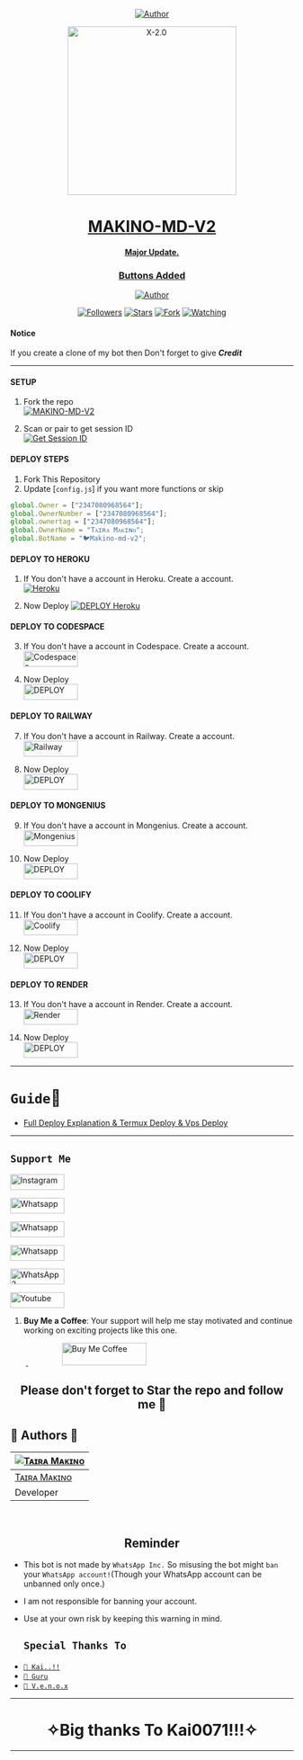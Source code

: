 <p align="center">
<a href="https://github.com/JINWIIL49"><img title="Author" src="https://img.shields.io/badge/Author_Of-JINWIIL49-black"></a>

<p align="center">  
  <a href="https://wa.me/254769365617">
    <img alt="X-2.0" height="300" src="https://i.imgur.com/117JXci.jpeg">
    <h1 align="center">MAKINO-MD-V2</h1>
    <h4 align="center">Major Update.</h4>
    <h3 align="center">Buttons Added</h3>
  </a>
</p>
<p align="center">
<a href="https://github.com/JINWIIL49"><img title="Author" src="https://img.shields.io/badge/JINWIIL49-black?style=for-the-badge&logo=twitter"></a>
<p/>
<p align="center">
<a href="https://github.com/JINWIIL49?tab=followers"><img title="Followers" src="https://img.shields.io/github/followers/JINWIIL49?label=Followers&style=social"></a>
<a href="https://github.com/JINWIIL49/MAKINO-MD-V2/stargazers/"><img title="Stars" src="https://img.shields.io/github/stars/JINWIIL49/MAKINO-MD-V2?&style=social"></a>
<a href="https://github.com/JINWIIL49/MAKINO-MD-V2/network/members"><img title="Fork" src="https://img.shields.io/github/forks/JINWIIL49/MAKINO-MD-V2?style=social"></a>
<a href="https://github.com/JINWIIL49/MAKINO-MD-V2/watchers"><img title="Watching" src="https://img.shields.io/github/watchers/JINWIIL49/MAKINO-MD-V2?label=Watching&style=social"></a>
</p>

#### Notice
If you create a clone of my bot then Don't forget to give ***Credit*** 

***

#### SETUP

1. Fork the repo
    <br>
<a href="https://github.com/JINWIIL49/MAKINO-MD-V2/fork"><img title="MAKINO-MD-V2" src="https://img.shields.io/badge/FORK_MAKINO-MD_V2-h?color=black&style=for-the-badge&logo=stackshare"></a>

2. Scan or pair to get session ID
    <br>
<a href='https://taira-web-service.onrender.com/' target="_blank"><img alt='Get Session ID' src='https://img.shields.io/badge/Get-Session_ID-100000?style=for-the-badge&logo=scan&logoColor=white&labelColor=black&color=blue'/></a>

#### DEPLOY STEPS

1. Fork This Repository 
2. Update [`config.js`] if you want more functions or skip
```js
global.Owner = ["2347080968564"]; 
global.OwnerNumber = ["2347080968564"];
global.ownertag = ["2347080968564"];
global.OwnerName = "Tᴀɪʀᴀ Mᴀᴋɪɴᴏ";
global.BotName = "🐦Makino-md-v2";
```

#### DEPLOY TO HEROKU 

1. If You don't have a account in Heroku. Create a account.
    <br>
<a href='https://signup.heroku.com/' target="_blank"><img alt='Heroku' src='https://img.shields.io/badge/-Create-black?style=for-the-badge&logo=heroku&logoColor=white'/></a>

2. Now Deploy
    <a href='https://dashboard.heroku.com/new?template=https://github.com/Anonphoenix007/MAKINO-MD-V2' target="_blank"><img alt='DEPLOY Heroku' src='https://img.shields.io/badge/-Deploy-black?style=for-the-badge&logo=heroku&logoColor=white'/></a>


#### DEPLOY TO CODESPACE

3. If You don't have a account in Codespace. Create a account.
    <br>
<a href='https://github.com/login?return_to=https%3A%2F%2Fgithub.com%2Fcodespaces' target="_blank"><img alt='Codespaces' src='https://img.shields.io/badge/CREATE-h?color=black&style=for-the-badge&logo=visualstudiocode' width="96.35" height="28"/></a></p>

4. Now Deploy
    <br>
<a href='https://github.com/codespaces/new' target="_blank"><img alt='DEPLOY' src='https://img.shields.io/badge/DEPLOY -h?color=black&style=for-the-badge&logo=visualstudiocode' width="96.35" height="28"/></a></p>


#### DEPLOY TO RAILWAY

7. If You don't have a account in Railway. Create a account.
    <br>
<a href='https://railway.app/login' target="_blank"><img alt='Railway' src='https://img.shields.io/badge/CREATE-h?color=black&style=for-the-badge&logo=railway' width="96.35" height="28"/></a></p>

8. Now Deploy
    <br>
<a href='https://railway.app/new' target="_blank"><img alt='DEPLOY' src='https://img.shields.io/badge/DEPLOY -h?color=black&style=for-the-badge&logo=railway' width="96.35" height="28"/></a></p>

#### DEPLOY TO MONGENIUS

9. If You don't have a account in Mongenius. Create a account.
    <br>
<a href='https://app.mogenius.com/user/registration' target="_blank"><img alt='Mongenius' src='https://img.shields.io/badge/CREATE-h?color=black&style=for-the-badge&logo=genius' width="96.35" height="28"/></a></p>

10. Now Deploy
    <br>
<a href='https://app.mogenius.com/new' target="_blank"><img alt='DEPLOY' src='https://img.shields.io/badge/DEPLOY -h?color=black&style=for-the-badge&logo=genius' width="96.35" height="28"/></a></p>

#### DEPLOY TO COOLIFY

11. If You don't have a account in Coolify. Create a account.
    <br>
<a href='https://app.coolify.io/register' target="_blank"><img alt='Coolify' src='https://img.shields.io/badge/CREATE-h?color=black&style=for-the-badge&logo=C' width="96.35" height="28"/></a></p>

12. Now Deploy
    <br>
<a href='https://coolify.io/' target="_blank"><img alt='DEPLOY' src='https://img.shields.io/badge/DEPLOY -h?color=black&style=for-the-badge&logo=C' width="96.35" height="28"/></a></p>

#### DEPLOY TO RENDER

13. If You don't have a account in Render. Create a account.
    <br>
<a href='https://dashboard.render.com/register' target="_blank"><img alt='Render' src='https://img.shields.io/badge/CREATE-h?color=black&style=for-the-badge&logo=render' width="96.35" height="28"/></a></p>

14. Now Deploy
    <br>
<a href='https://dashboard.render.com/select-repo?type=web' target="_blank"><img alt='DEPLOY' src='https://img.shields.io/badge/DEPLOY -h?color=black&style=for-the-badge&logo=render' width="96.35" height="28"/></a></p>

---
# `Guide`📕

- [Full Deploy Explanation & Termux Deploy & Vps Deploy](https://github.com/anonphoenix007/MAKINO-MD-V2/blob/main/guide.md)
---

## ```Support Me```
<a href='https://www.instagram.com/anonphoenix007' target="_blank"><img alt='Instagram' src='https://img.shields.io/badge/CONTACT-h?color=black&style=for-the-badge&logo=instagram' width="96.35" height="28"/></a></p>
<a href='https://wa.me/2347080968564' target="_blank"><img alt='Whatsapp' src='https://img.shields.io/badge/CONTACT-h?color=black&style=for-the-badge&logo=whatsapp' width="96.35" height="28"/></a></p>
<a href='https://chat.whatsapp.com/Isx0zE3Gef78sKBGnEpiaN' target="_blank"><img alt='Whatsapp' src='https://img.shields.io/badge/OFFICIAL-GC-h?color=black&style=for-the-badge&logo=whatsapp' width="96.35" height="28"/></a></p>
<a href='https://whatsapp.com/channel/0029VaY0Zq32P59piTo5rg0K' target="_blank"><img alt='Whatsapp' src='https://img.shields.io/badge/OFFICIAL-Channel-h?color=black&style=for-the-badge&logo=whatsapp' width="96.35" height="28"/></a></p>
<a href='https://whatsapp.com/channel/0029VaCblq44IBhMEiIu3m10' target="_blank"><img alt='WhatsApp 2' src='https://img.shields.io/badge/Channel-2-h?color=black&style=for-the-badge&logo=whatsapp' width="96.35" height="28"/></a></p>
<a href='https://www.youtube.com' target="_blank"><img alt='Youtube' src='https://img.shields.io/badge/SUBSCRIBE-h?color=black&style=for-the-badge&logo=youtube' width="96.35" height="28"/></a></p>
</p>

1. **Buy Me a Coffee**: Your support will help me stay motivated and continue working on exciting projects like this one.

&nbsp;&nbsp;&nbsp;&nbsp;&nbsp;&nbsp;&nbsp;<a href="https://www.buymeacoffee.com">
  <img src="https://telegra.ph/file/9fd9e372ed366eca3adb3.jpg" alt="Buy Me Coffee" height="40" width="150" style="margin-left: 60px;">
</a>

<h2 align="center"> Please don't forget to Star the repo and follow me 🌟
</h2>


 
 ## 🎯 Authors 🎯
  <div align="center">
  
| [![Tᴀɪʀᴀ Mᴀᴋɪɴᴏ](https://github.com/anonphoenix007.png?size=150)](https://github.com/anonphoenix007) |
|----|
| [  Tᴀɪʀᴀ Mᴀᴋɪɴᴏ ](https://github.com/anonphoenix007) |
|  Developer |

  </div>
  
   
  </br> 

<h2 align="center">  Reminder
</h2>
   
- This bot is not made by `WhatsApp Inc.` So misusing the bot might `ban` your `WhatsApp account!`(Though your WhatsApp account can be unbanned only once.)
- I am not responsible for banning your account.
- Use at your own risk by keeping this warning in mind.
 
  
  
   ## `Special Thanks To`

* [`📕 Kai..!!`](https://github.com/Kai0071)
* [`📕 Guru`](https://github.com/Guru322)
* [`📕 V.e.n.o.x`](https://github.com/V-E-N-O-X )
---------


<h1 align="center">
</h1>

</p>
<h1 align="center"> ✧Big thanks To Kai0071!!!✧
</h1>

---

  
